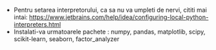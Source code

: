 * Pentru setarea interpretorului, ca sa nu va umpleti de nervi, cititi mai intai: 
      https://www.jetbrains.com/help/idea/configuring-local-python-interpreters.html
* Instalati-va urmatoarele pachete : numpy, pandas, matplotlib, scipy, scikit-learn, seaborn, factor_analyzer
